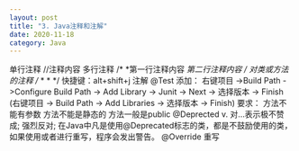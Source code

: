 ```yaml
---
layout: post
title: "3. Java注释和注解"
date: 2020-11-18
category: Java
---
```

单行注释
//注释内容
多行注释
/*
*第一行注释内容
*第二行注释内容
*/
对类或方法的注释
/**
*
*
*/
快捷键：alt+shift+j
注解
@Test
添加：
右键项目 ->Build Path ->Configure Build Path -> Add Library -> Junit -> Next -> 选择版本 -> Finish
(右键项目 -> Build Path -> Add Libraries -> 选择版本 -> Finish)
要求：
方法不能有参数
方法不能是静态的
方法一般是public
@Deprected
v.
对…表示极不赞成; 强烈反对;
在Java中凡是使用@Deprecated标志的类，都是不鼓励使用的类，如果使用或者进行重写，程序会发出警告。
@Override
重写
